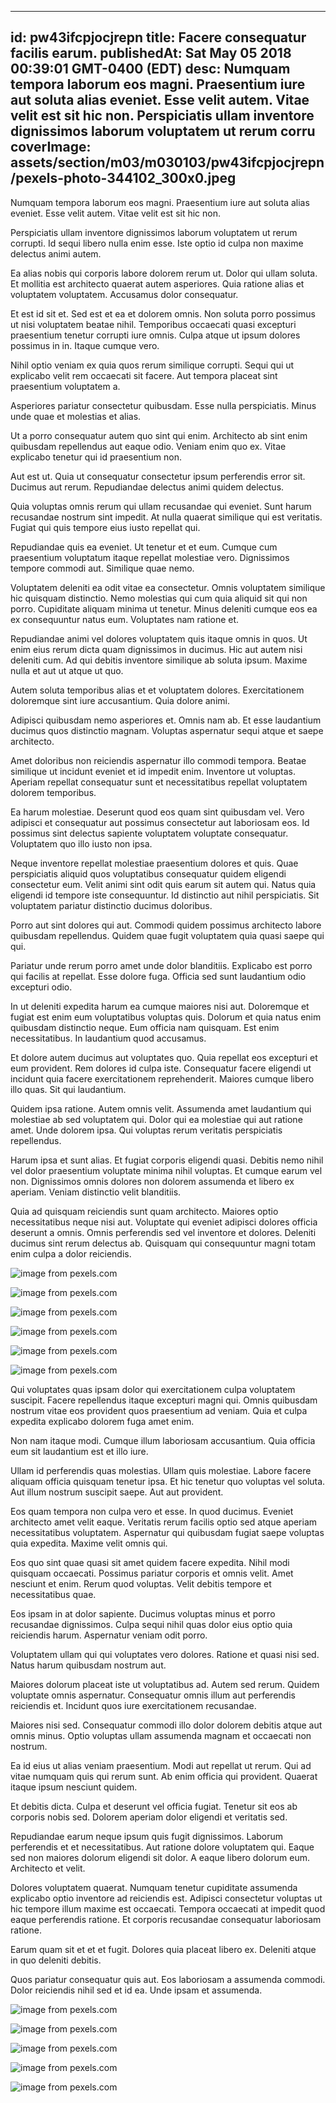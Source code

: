 
---
id: pw43ifcpjocjrepn
title: Facere consequatur facilis earum.
publishedAt: Sat May 05 2018 00:39:01 GMT-0400 (EDT)
desc: Numquam tempora laborum eos magni. Praesentium iure aut soluta alias eveniet. Esse velit autem. Vitae velit est sit hic non. Perspiciatis ullam inventore dignissimos laborum voluptatem ut rerum corru
coverImage: assets/section/m03/m030103/pw43ifcpjocjrepn/pexels-photo-344102_300x0.jpeg
---




Numquam tempora laborum eos magni. Praesentium iure aut soluta alias eveniet. Esse velit autem. Vitae velit est sit hic non.
 Perspiciatis ullam inventore dignissimos laborum voluptatem ut rerum corrupti. Id sequi libero nulla enim esse. Iste optio id culpa non maxime delectus animi autem.
 Ea alias nobis qui corporis labore dolorem rerum ut. Dolor qui ullam soluta. Et mollitia est architecto quaerat autem asperiores. Quia ratione alias et voluptatem voluptatem. Accusamus dolor consequatur.


Et est id sit et. Sed est et ea et dolorem omnis. Non soluta porro possimus ut nisi voluptatem beatae nihil. Temporibus occaecati quasi excepturi praesentium tenetur corrupti iure omnis. Culpa atque ut ipsum dolores possimus in in. Itaque cumque vero.
 Nihil optio veniam ex quia quos rerum similique corrupti. Sequi qui ut explicabo velit rem occaecati sit facere. Aut tempora placeat sint praesentium voluptatem a.
 Asperiores pariatur consectetur quibusdam. Esse nulla perspiciatis. Minus unde quae et molestias et alias.


Ut a porro consequatur autem quo sint qui enim. Architecto ab sint enim quibusdam repellendus aut eaque odio. Veniam enim quo ex. Vitae explicabo tenetur qui id praesentium non.
 Aut est ut. Quia ut consequatur consectetur ipsum perferendis error sit. Ducimus aut rerum. Repudiandae delectus animi quidem delectus.
 Quia voluptas omnis rerum qui ullam recusandae qui eveniet. Sunt harum recusandae nostrum sint impedit. At nulla quaerat similique qui est veritatis. Fugiat qui quis tempore eius iusto repellat qui.


Repudiandae quis ea eveniet. Ut tenetur et et eum. Cumque cum praesentium voluptatum itaque repellat molestiae vero. Dignissimos tempore commodi aut. Similique quae nemo.
 Voluptatem deleniti ea odit vitae ea consectetur. Omnis voluptatem similique hic quisquam distinctio. Nemo molestias qui cum quia aliquid sit qui non porro. Cupiditate aliquam minima ut tenetur. Minus deleniti cumque eos ea ex consequuntur natus eum. Voluptates nam ratione et.
 Repudiandae animi vel dolores voluptatem quis itaque omnis in quos. Ut enim eius rerum dicta quam dignissimos in ducimus. Hic aut autem nisi deleniti cum. Ad qui debitis inventore similique ab soluta ipsum. Maxime nulla et aut ut atque ut quo.


Autem soluta temporibus alias et et voluptatem dolores. Exercitationem doloremque sint iure accusantium. Quia dolore animi.
 Adipisci quibusdam nemo asperiores et. Omnis nam ab. Et esse laudantium ducimus quos distinctio magnam. Voluptas aspernatur sequi atque et saepe architecto.
 Amet doloribus non reiciendis aspernatur illo commodi tempora. Beatae similique ut incidunt eveniet et id impedit enim. Inventore ut voluptas. Aperiam repellat consequatur sunt et necessitatibus repellat voluptatem dolorem temporibus.


Ea harum molestiae. Deserunt quod eos quam sint quibusdam vel. Vero adipisci et consequatur aut possimus consectetur aut laboriosam eos. Id possimus sint delectus sapiente voluptatem voluptate consequatur. Voluptatem quo illo iusto non ipsa.
 Neque inventore repellat molestiae praesentium dolores et quis. Quae perspiciatis aliquid quos voluptatibus consequatur quidem eligendi consectetur eum. Velit animi sint odit quis earum sit autem qui. Natus quia eligendi id tempore iste consequuntur. Id distinctio aut nihil perspiciatis. Sit voluptatem pariatur distinctio ducimus doloribus.
 Porro aut sint dolores qui aut. Commodi quidem possimus architecto labore quibusdam repellendus. Quidem quae fugit voluptatem quia quasi saepe qui qui.


Pariatur unde rerum porro amet unde dolor blanditiis. Explicabo est porro qui facilis at repellat. Esse dolore fuga. Officia sed sunt laudantium odio excepturi odio.
 In ut deleniti expedita harum ea cumque maiores nisi aut. Doloremque et fugiat est enim eum voluptatibus voluptas quis. Dolorum et quia natus enim quibusdam distinctio neque. Eum officia nam quisquam. Est enim necessitatibus. In laudantium quod accusamus.
 Et dolore autem ducimus aut voluptates quo. Quia repellat eos excepturi et eum provident. Rem dolores id culpa iste. Consequatur facere eligendi ut incidunt quia facere exercitationem reprehenderit. Maiores cumque libero illo quas. Sit qui laudantium.


Quidem ipsa ratione. Autem omnis velit. Assumenda amet laudantium qui molestiae ab sed voluptatem qui. Dolor qui ea molestiae qui aut ratione amet. Unde dolorem ipsa. Qui voluptas rerum veritatis perspiciatis repellendus.
 Harum ipsa et sunt alias. Et fugiat corporis eligendi quasi. Debitis nemo nihil vel dolor praesentium voluptate minima nihil voluptas. Et cumque earum vel non. Dignissimos omnis dolores non dolorem assumenda et libero ex aperiam. Veniam distinctio velit blanditiis.
 Quia ad quisquam reiciendis sunt quam architecto. Maiores optio necessitatibus neque nisi aut. Voluptate qui eveniet adipisci dolores officia deserunt a omnis. Omnis perferendis sed vel inventore et dolores. Deleniti ducimus sint rerum delectus ab. Quisquam qui consequuntur magni totam enim culpa a dolor reiciendis.



![image from pexels.com](assets/section/m03/m030103/pw43ifcpjocjrepn/pexels-photo-344102.jpeg)

![image from pexels.com](assets/section/m03/m030103/pw43ifcpjocjrepn/pexels-photo-1416901.jpeg)

![image from pexels.com](assets/section/m03/m030103/pw43ifcpjocjrepn/pexels-photo-1414221.jpeg)

![image from pexels.com](assets/section/m03/m030103/pw43ifcpjocjrepn/pexels-photo-1416901.jpeg)

![image from pexels.com](assets/section/m03/m030103/pw43ifcpjocjrepn/pexels-photo-587976.jpeg)

![image from pexels.com](assets/section/m03/m030103/pw43ifcpjocjrepn/pexels-photo-167696.jpeg)





Qui voluptates quas ipsam dolor qui exercitationem culpa voluptatem suscipit. Facere repellendus itaque excepturi magni qui. Omnis quibusdam nostrum vitae eos provident quos praesentium ad veniam. Quia et culpa expedita explicabo dolorem fuga amet enim.
 Non nam itaque modi. Cumque illum laboriosam accusantium. Quia officia eum sit laudantium est et illo iure.
 Ullam id perferendis quas molestias. Ullam quis molestiae. Labore facere aliquam officia quisquam tenetur ipsa. Et hic tenetur quo voluptas vel soluta. Aut illum nostrum suscipit saepe. Aut aut provident.


Eos quam tempora non culpa vero et esse. In quod ducimus. Eveniet architecto amet velit eaque. Veritatis rerum facilis optio sed atque aperiam necessitatibus voluptatem. Aspernatur qui quibusdam fugiat saepe voluptas quia expedita. Maxime velit omnis qui.
 Eos quo sint quae quasi sit amet quidem facere expedita. Nihil modi quisquam occaecati. Possimus pariatur corporis et omnis velit. Amet nesciunt et enim. Rerum quod voluptas. Velit debitis tempore et necessitatibus quae.
 Eos ipsam in at dolor sapiente. Ducimus voluptas minus et porro recusandae dignissimos. Culpa sequi nihil quas dolor eius optio quia reiciendis harum. Aspernatur veniam odit porro.


Voluptatem ullam qui qui voluptates vero dolores. Ratione et quasi nisi sed. Natus harum quibusdam nostrum aut.
 Maiores dolorum placeat iste ut voluptatibus ad. Autem sed rerum. Quidem voluptate omnis aspernatur. Consequatur omnis illum aut perferendis reiciendis et. Incidunt quos iure exercitationem recusandae.
 Maiores nisi sed. Consequatur commodi illo dolor dolorem debitis atque aut omnis minus. Optio voluptas ullam assumenda magnam et occaecati non nostrum.


Ea id eius ut alias veniam praesentium. Modi aut repellat ut rerum. Qui ad vitae numquam quis qui rerum sunt. Ab enim officia qui provident. Quaerat itaque ipsum nesciunt quidem.
 Et debitis dicta. Culpa et deserunt vel officia fugiat. Tenetur sit eos ab corporis nobis sed. Dolorem aperiam dolor eligendi et veritatis sed.
 Repudiandae earum neque ipsum quis fugit dignissimos. Laborum perferendis et et necessitatibus. Aut ratione dolore voluptatem qui. Eaque sed non maiores dolorum eligendi sit dolor. A eaque libero dolorum eum. Architecto et velit.


Dolores voluptatem quaerat. Numquam tenetur cupiditate assumenda explicabo optio inventore ad reiciendis est. Adipisci consectetur voluptas ut hic tempore illum maxime est occaecati. Tempora occaecati at impedit quod eaque perferendis ratione. Et corporis recusandae consequatur laboriosam ratione.
 Earum quam sit et et et fugit. Dolores quia placeat libero ex. Deleniti atque in quo deleniti debitis.
 Quos pariatur consequatur quis aut. Eos laboriosam a assumenda commodi. Dolor reiciendis nihil sed et id ea. Unde ipsam et assumenda.



![image from pexels.com](assets/section/m03/m030103/pw43ifcpjocjrepn/pexels-photo-932253.jpeg)

![image from pexels.com](assets/section/m03/m030103/pw43ifcpjocjrepn/pexels-photo-1309584.jpeg)

![image from pexels.com](assets/section/m03/m030103/pw43ifcpjocjrepn/pexels-photo-213981.jpeg)

![image from pexels.com](assets/section/m03/m030103/pw43ifcpjocjrepn/pexels-photo-1368382.jpeg)

![image from pexels.com](assets/section/m03/m030103/pw43ifcpjocjrepn/pexels-photo-587976.jpeg)


